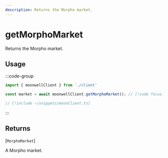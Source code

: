 ```yaml
---
description: Returns the Morpho market.
---
```


# getMorphoMarket

Returns the Morpho market.

## Usage

:::code-group

```ts twoslash [example.ts]
import { moonwellClient } from './client'

const market = await moonwellClient.getMorphoMarket(); // [!code focus]
```

```ts twoslash [client.ts] filename="client.ts"
// [!include ~/snippets/moonClient.ts]
```

:::

## Returns

[`MorphoMarket`]<!-- /docs/glossary/types#morpho-market -->

A Morpho market.

<!-- ## Parameters

### includeLiquidStakingRewards

- **Type:** `boolean`

Whether to include liquid staking rewards in the response.

```ts twoslash
// [!include ~/snippets/moonClient.ts]
// ---cut---
const markets = await moonwellClient.getMarkets({
  includeLiquidStakingRewards: true // [!code focus]
})
``` -->